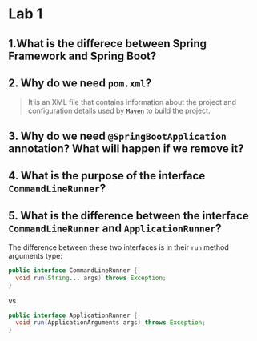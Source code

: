 # Lab 1

## 1.What is the differece between Spring Framework and Spring Boot?

## 2. Why do we need `pom.xml`?

> It is an XML file that contains information about the project and configuration details used by [`Maven`](https://maven.apache.org/guides/introduction/introduction-to-the-pom.html) to build the project.

## 3. Why do we need `@SpringBootApplication` annotation? What will happen if we remove it?

## 4. What is the purpose of the interface `CommandLineRunner`?

## 5. What is the difference between the interface `CommandLineRunner` and `ApplicationRunner`?

The difference between these two interfaces is in their `run` method arguments type:

```java
public interface CommandLineRunner {
  void run(String... args) throws Exception;
}
```

vs

```java
public interface ApplicationRunner {
  void run(ApplicationArguments args) throws Exception;
}
```
